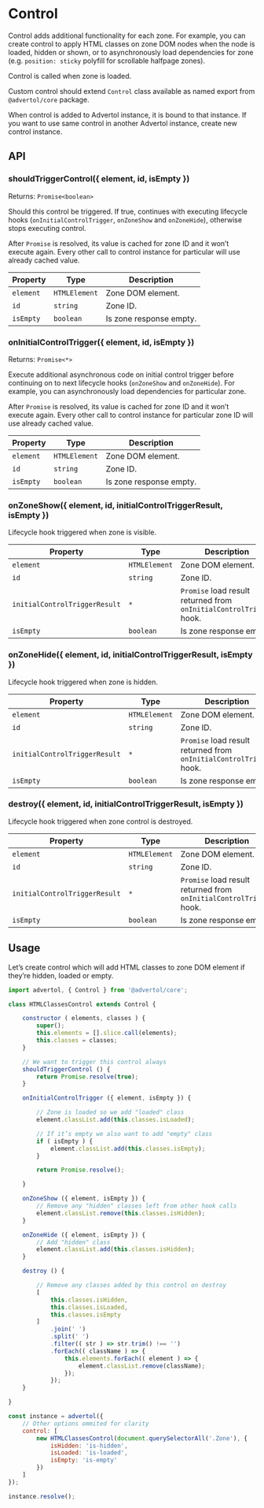 # Control

Control adds additional functionality for each zone. For example, you can create control to apply HTML classes on zone DOM nodes when the node is loaded, hidden or shown, or to asynchronously load dependencies for zone (e.g. `position: sticky` polyfill for scrollable halfpage zones).

Control is called when zone is loaded.

Custom control should extend `Control` class available as named export from `@advertol/core` package.

When control is added to Advertol instance, it is bound to that instance. If you want to use same control in another Advertol instance, create new control instance.

## API

### shouldTriggerControl({ element, id, isEmpty })

Returns: `Promise<boolean>`

Should this control be triggered. If true, continues with executing lifecycle hooks (`onInitialControlTrigger`, `onZoneShow` and `onZoneHide`), otherwise stops executing control.

After `Promise` is resolved, its value is cached for zone ID and it won’t execute again. Every other call to control instance for particular will use already cached value.

| Property | Type | Description |
| --- | --- | --- |
| `element` | `HTMLElement` | Zone DOM element. |
| `id` | `string` | Zone ID. |
| `isEmpty` | `boolean` | Is zone response empty. |

### onInitialControlTrigger({ element, id, isEmpty })

Returns: `Promise<*>`

Execute additional asynchronous code on initial control trigger before continuing on to next lifecycle hooks (`onZoneShow` and `onZoneHide`). For example, you can asynchronously load dependencies for particular zone.

After `Promise` is resolved, its value is cached for zone ID and it won’t execute again. Every other call to control instance for particular zone ID will use already cached value.

| Property | Type | Description |
| --- | --- | --- |
| `element` | `HTMLElement` | Zone DOM element. |
| `id` | `string` | Zone ID. |
| `isEmpty` | `boolean` | Is zone response empty. |

### onZoneShow({ element, id, initialControlTriggerResult, isEmpty })

Lifecycle hook triggered when zone is visible.

| Property | Type | Description |
| --- | --- | --- |
| `element` | `HTMLElement` | Zone DOM element. |
| `id` | `string` | Zone ID. |
| `initialControlTriggerResult` | `*` | `Promise` load result returned from `onInitialControlTrigger` hook. |
| `isEmpty` | `boolean` | Is zone response empty. |

### onZoneHide({ element, id, initialControlTriggerResult, isEmpty })

Lifecycle hook triggered when zone is hidden.

| Property | Type | Description |
| --- | --- | --- |
| `element` | `HTMLElement` | Zone DOM element. |
| `id` | `string` | Zone ID. |
| `initialControlTriggerResult` | `*` | `Promise` load result returned from `onInitialControlTrigger` hook. |
| `isEmpty` | `boolean` | Is zone response empty. |

### destroy({ element, id, initialControlTriggerResult, isEmpty })

Lifecycle hook triggered when zone control is destroyed.

| Property | Type | Description |
| --- | --- | --- |
| `element` | `HTMLElement` | Zone DOM element. |
| `id` | `string` | Zone ID. |
| `initialControlTriggerResult` | `*` | `Promise` load result returned from `onInitialControlTrigger` hook. |
| `isEmpty` | `boolean` | Is zone response empty. |

## Usage

Let’s create control which will add HTML classes to zone DOM element if they’re hidden, loaded or empty.

```js
import advertol, { Control } from '@advertol/core';

class HTMLClassesControl extends Control {

	constructor ( elements, classes ) {
		super();
		this.elements = [].slice.call(elements);
		this.classes = classes;
	}

	// We want to trigger this control always
	shouldTriggerControl () {
		return Promise.resolve(true);
	}

	onInitialControlTrigger ({ element, isEmpty }) {

		// Zone is loaded so we add "loaded" class
		element.classList.add(this.classes.isLoaded);

		// If it’s empty we also want to add "empty" class
		if ( isEmpty ) {
			element.classList.add(this.classes.isEmpty);
		}

		return Promise.resolve();

	}

	onZoneShow ({ element, isEmpty }) {
		// Remove any "hidden" classes left from other hook calls
		element.classList.remove(this.classes.isHidden);
	}

	onZoneHide ({ element, isEmpty }) {
		// Add "hidden" class
		element.classList.add(this.classes.isHidden);
	}

	destroy () {

		// Remove any classes added by this control on destroy
		[
			this.classes.isHidden,
			this.classes.isLoaded,
			this.classes.isEmpty
		]
			.join(' ')
			.split(' ')
			.filter(( str ) => str.trim() !== '')
			.forEach(( className ) => {
				this.elements.forEach(( element ) => {
					element.classList.remove(className);
				});
			});
	}

}

const instance = advertol({
	// Other options ommited for clarity
	control: [
		new HTMLClassesControl(document.querySelectorAll('.Zone'), {
			isHidden: 'is-hidden',
			isLoaded: 'is-loaded',
			isEmpty: 'is-empty'
		})
	]
});

instance.resolve();
```

